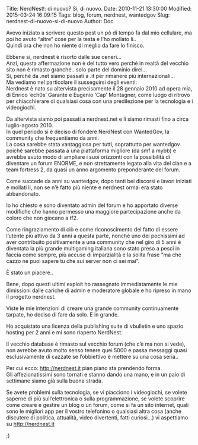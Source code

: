 Title: NerdNest!: di nuovo? Si, di nuovo.
Date: 2010-11-21 13:30:00
Modified: 2015-03-24 16:09:15
Tags: blog, forum, nerdnest, wantedgov
Slug: nerdnest-di-nuovo-si-di-nuovo
Author: Doc

Avevo iniziato a scrivere questo post un pò di tempo fa dal mio
cellulare, ma poi ho avuto “altre” cose per la testa e l’ho mollato
li..  
Quindi ora che non ho niente di meglio da fare lo finisco.

Ebbene si, nerdnest è risorto dalle sue ceneri…  
Anzi, questa affermazione non è del tutto vero perché in realtà del
vecchio sito non è rimasto granché.. solo parte del dominio direi…  
Si, perché da .net siamo passati a .it per rimanere più internazionali…  
Ma vediamo nel particolare il susseguirsi degli eventi:  
Nerdnest è nato su altervista precisamente il 28 gennaio 2010 ad opera
mia, di Enrico ‘ech0s’ Garante e Eugenio ‘Cap’ Montagner, come luogo di
ritrovo per chiacchierare di qualsiasi cosa con una predilezione per la
tecnologia e i videogiochi.

Da altervista siamo poi passati a nerdnest.net e li siamo rimasti fino a
circa luglio-agosto 2010.  
In quel periodo si è deciso di fondere NerdNest con WantedGov, la
community che frequentiamo da anni.  
La cosa sarebbe stata vantaggiosa per tutti, soprattutto per wantedgov
poiché sarebbe passata a una piattaforma migliore (da smf a mybb) e
avrebbe avuto modo di ampliare i suoi orizzonti con la possibilità di
diventare un forum ENORME, e non strettamente legato alla vita del clan
e a team fortress 2, da quasi un anno argomento preponderante del forum.

Come succede da anni su wantedgov, dopo tanti bei discorsi e lavori
iniziati e mollati li, non se n’è fatto più niente e nerdnest ormai era
stato abbandonato.

Io ho chiesto e sono diventato admin del forum e ho apportato diverse
modifiche che hanno permesso una maggiore partecipazione anche da coloro
che non giocano a tf2.

Come ringraziamento di ciò e come riconoscimento del fatto di essere
l’utente più attivo da 3 anni a questa parte, nonché uno dei pochissimi
ad aver contribuito positivamente a una community che nel giro di 5 anni
è diventata la più grande multigaming italiana sono stato preso a pesci
in faccia come sempre, più accuse di imparzialità e la solita frase “ma
che cazzo ne puoi sapere tu che sui server non ci sei mai”.

È stato un piacere..

Bene, dopo questi ultimi exploit ho rassegnato immediatamente le mie
dimissioni dalle cariche di admin e moderatore globale e ho ripreso in
mano il progetto nerdnest.

Viste le mie intenzioni di creare una grande community continuamente
tarpate, ho deciso di fare da solo. E in grande.

Ho acquistato una licenza della publishing suite di vbulletin e uno
spazio hosting per 2 anni e mi sono riaperto NerdNest.

Il vecchio database è rimasto sul vecchio forum (che c’è ma non si
vede), non avrebbe avuto molto senso tenere quei 5000 e passa messaggi
quasi esclusivamente di cazzate se l’obbiettivo è mettere su una cosa
seria..

Per cui ecco: <http://nerdnest.it> pian piano sta prendendo forma.  
Gli affezionatissimi sono tornati e stanno dando una mano, e in un paio
di settimane siamo già sulla buona strada.

Se avete problemi sulla tecnologia, se vi piacciono i videogiochi, se
volete saperne di più sull’elettronica o sulla programmazione, se volete
scoprire come creare e gestire un blog o un forum, come si fa un sito
internet, quali sono le migliori app per il vostro telefonino o
qualsiasi altra cosa (anche discutere di politica, attualità, video
divertenti, fatti curiosi…) vi aspettiamo su <http://nerdnest.it>

;)
